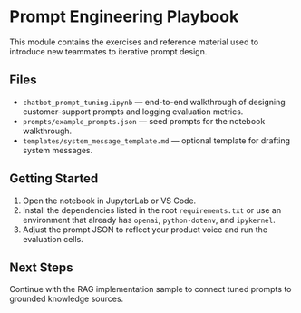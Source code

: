 # Prompt Engineering Playbook

This module contains the exercises and reference material used to introduce new teammates to iterative prompt design.

## Files

- `chatbot_prompt_tuning.ipynb` — end-to-end walkthrough of designing customer-support prompts and logging evaluation metrics.
- `prompts/example_prompts.json` — seed prompts for the notebook walkthrough.
- `templates/system_message_template.md` — optional template for drafting system messages.

## Getting Started

1. Open the notebook in JupyterLab or VS Code.
2. Install the dependencies listed in the root `requirements.txt` or use an environment that already has `openai`, `python-dotenv`, and `ipykernel`.
3. Adjust the prompt JSON to reflect your product voice and run the evaluation cells.

## Next Steps

Continue with the RAG implementation sample to connect tuned prompts to grounded knowledge sources.
